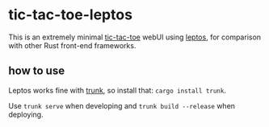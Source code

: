 # tic-tac-toe-leptos
This is an extremely minimal [tic-tac-toe](https://github.com/hkBst/tic-tac-toe) webUI using [leptos](https://github.com/leptos-rs/leptos), for comparison with other Rust front-end frameworks.

## how to use
Leptos works fine with [trunk](https://github.com/thedodd/trunk), so install that: `cargo install trunk`.

Use `trunk serve` when developing and `trunk build --release` when deploying.
